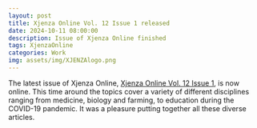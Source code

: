 ```yaml
---
layout: post
title: Xjenza Online Vol. 12 Issue 1 released
date: 2024-10-11 08:00:00
description: Issue of Xjenza Online finished
tags: XjenzaOnline
categories: Work
img: assets/img/XJENZAlogo.png
---
```


The latest issue of Xjenza Online, [Xjenza Online Vol. 12 Issue 1](https://www.xjenza.org/Xjenza-Online-Vol-12-Issue-1_J_12.html), is now online. This time around the topics cover a variety of different disciplines ranging from medicine, biology and farming, to education during the COVID-19 pandemic. It was a pleasure putting together all these diverse articles.

